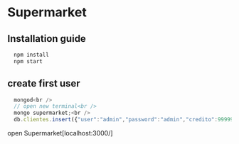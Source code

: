 # Supermarket
## Installation guide

```js
  npm install
  npm start
```

## create first user

```js
  mongod<br />
  // open new terminal<br />
  mongo supermarket;<br />
  db.clientes.insert({"user":"admin","password":"admin","credito":999999,"nome":"admin"});<br />
```
open Supermarket[localhost:3000/]
